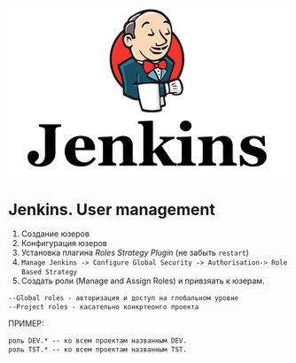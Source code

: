 ![Jenkins](../../img/jenkins.png)
# Jenkins. User management

1. Создание юзеров
2. Конфигурация юзеров
3. Установка плагина *Roles Strategy Plugin* (не забыть ```restart```)
4. ```Manage Jenkins -> Configure Global Security -> Authorisation-> Role Based Strategy```
5. Создать роли (Manage and Assign Roles) и привзяать к юзерам.
```
--Global roles - авторизация и доступ на глобальном уровне
--Project roles - касательно конкртеонго проекта
```

ПРИМЕР:
```
роль DEV.* -- ко всем проектам названным DEV.
роль TST.* -- ко всем проектам названным TST. 
```
